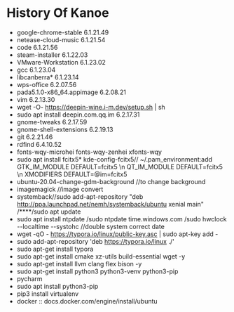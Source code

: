  # History Of Kanoe
*  google-chrome-stable 6.1.21.49
*  netease-cloud-music 6.1.21.54
*  code 6.1.21.56
*  steam-installer 6.1.22.03
*  VMware-Workstation 6.1.23.02
*  gcc 6.1.23.04
*  libcanberra* 6.1.23.14
*  wps-office 6.2.07.56
*  pada5.1.0-x86_64.appimage 6.2.08.21
*  vim 6.2.13.30
*  wget -O- https://deepin-wine.i-m.dev/setup.sh | sh
*  sudo apt install deepin.com.qq.im 6.2.17.31
*  gnome-tweaks 6.2.17.59
*  gnome-shell-extensions 6.2.19.13
*  git 6.2.21.46
*  rdfind 6.4.10.52
*  fonts-wqy-microhei	fonts-wqy-zenhei	xfonts-wqy	
*  sudo apt install fcitx5* kde-config-fcitx5// ~/.pam_environment:add  GTK_IM_MODULE DEFAULT=fcitx5 \n QT_IM_MODULE  DEFAULT=fcitx5 \n XMODIFIERS    DEFAULT=@im=fcitx5
*  ubuntu-20.04-change-gdm-background //to change background
*  imagemagick //image convert
*  systemback//sudo add-apt-repository "deb http://ppa.launchpad.net/nemh/systemback/ubuntu xenial main" /****/sudo apt update 
*  sudo apt install ntpdate  /sudo ntpdate time.windows.com  /sudo hwclock --localtime --systohc //double system correct date
* wget -qO - https://typora.io/linux/public-key.asc | sudo apt-key add -
* sudo add-apt-repository 'deb https://typora.io/linux ./'
* sudo apt-get install typora
*  sudo apt-get install cmake xz-utils build-essential wget -y
*  sudo apt-get install llvm clang flex bison -y
*  sudo apt-get install python3 python3-venv python3-pip
*	pycharm
* sudo apt install python3-pip
* pip3 install virtualenv
* docker :: docs.docker.com/engine/install/ubuntu
